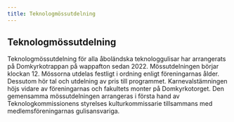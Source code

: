 ```yaml
---
title: Teknologmössutdelning
---
```

## Teknologmössutdelning

Teknologmössutdelning för alla åboländska teknologgulisar har arrangerats på Domkyrkotrappan på wappafton sedan 2022. Mössutdelningen börjar klockan 12. Mössorna utdelas festligt i ordning enligt föreningarnas ålder. Dessutom hör tal och utdelning av pris till programmet. Karnevalstämningen höjs vidare av föreningarnas och fakultets monter på Domkyrkotorget. Den gemensamma mössutdelningen arrangeras i första hand av Teknologkommissionens styrelses kulturkommissarie tillsammans med medlemsföreningarnas gulisansvariga.
